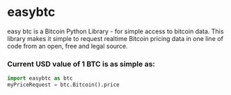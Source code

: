 # easybtc
easy btc is a Bitcoin Python Library - for simple access to bitcoin data. This library makes it simple to request realtime Bitcoin pricing data in one line of code from an open, free and legal source.

### Current USD value of 1 BTC is as simple as:
```python
import easybtc as btc
myPriceRequest = btc.Bitcoin().price
```
